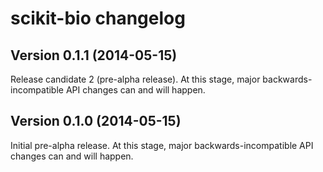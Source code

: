 scikit-bio changelog
====================

Version 0.1.1 (2014-05-15)
--------------------------

Release candidate 2 (pre-alpha release). At this stage, major backwards-incompatible API changes can and will happen.

Version 0.1.0 (2014-05-15)
--------------------------

Initial pre-alpha release. At this stage, major backwards-incompatible API changes can and will happen.
